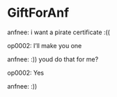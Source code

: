 # GiftForAnf

anfnee: i want a pirate certificate :((

op0002: I’ll make you one

anfnee: :)) youd do that for me?

op0002: Yes

anfnee: :))
